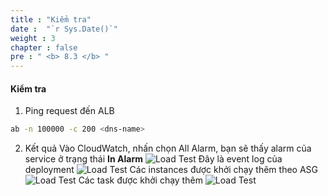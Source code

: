 ```yaml
---
title : "Kiểm tra"
date :  "`r Sys.Date()`" 
weight : 3 
chapter : false
pre : " <b> 8.3 </b> "
---
```

#### Kiểm tra
1. Ping request đến ALB 
```bash
ab -n 100000 -c 200 <dns-name>
```
2. Kết quả
Vào CloudWatch, nhấn chọn All Alarm, bạn sẽ thấy alarm của service ở trạng thái **In Alarm**
![Load Test](/images/8-cluster-asg/8.3-load-test/002.png)
Đây là event log của deployment
![Load Test](/images/8-cluster-asg/8.3-load-test/003.png)
Các instances được khởi chạy thêm theo ASG
![Load Test](/images/8-cluster-asg/8.3-load-test/004.png)
Các task được khởi chạy thêm
![Load Test](/images/8-cluster-asg/8.3-load-test/005.png)
